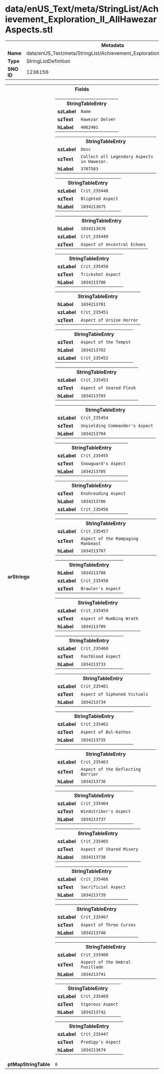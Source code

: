 <h1>data/enUS_Text/meta/StringList/Achievement_Exploration_II_AllHawezarAspects.stl</h1><table><tr><th colspan="100%">Metadata</th></tr><tr><td><b>Name</b></td><td>data/enUS_Text/meta/StringList/Achievement_Exploration_II_AllHawezarAspects.stl</td></tr><tr><td><b>Type</b></td><td>StringListDefinition</td></tr><tr><td><b>SNO ID</b></td><td>1236156</td></tr></table>

<table><tr><th colspan="100%">Fields</th></tr><tr><td><b>arStrings</b></td><td><table><tr><th colspan="100%">StringTableEntry</th></tr><tr><td><b>szLabel</b></td><td><code>Name</code></td></tr><tr><td><b>szText</b></td><td><code>Hawezar Delver</code></td></tr><tr><td><b>hLabel</b></td><td><code>4062401</code></td></tr></table>


<table><tr><th colspan="100%">StringTableEntry</th></tr><tr><td><b>szLabel</b></td><td><code>Desc</code></td></tr><tr><td><b>szText</b></td><td><code>Collect all Legendary Aspects in Hawezar. </code></td></tr><tr><td><b>hLabel</b></td><td><code>3707583</code></td></tr></table>


<table><tr><th colspan="100%">StringTableEntry</th></tr><tr><td><b>szLabel</b></td><td><code>Crit_235448</code></td></tr><tr><td><b>szText</b></td><td><code>Blighted Aspect</code></td></tr><tr><td><b>hLabel</b></td><td><code>1034213675</code></td></tr></table>


<table><tr><th colspan="100%">StringTableEntry</th></tr><tr><td><b>hLabel</b></td><td><code>1034213676</code></td></tr><tr><td><b>szLabel</b></td><td><code>Crit_235449</code></td></tr><tr><td><b>szText</b></td><td><code>Aspect of Ancestral Echoes</code></td></tr></table>


<table><tr><th colspan="100%">StringTableEntry</th></tr><tr><td><b>szLabel</b></td><td><code>Crit_235450</code></td></tr><tr><td><b>szText</b></td><td><code>Trickshot Aspect</code></td></tr><tr><td><b>hLabel</b></td><td><code>1034213700</code></td></tr></table>


<table><tr><th colspan="100%">StringTableEntry</th></tr><tr><td><b>hLabel</b></td><td><code>1034213701</code></td></tr><tr><td><b>szLabel</b></td><td><code>Crit_235451</code></td></tr><tr><td><b>szText</b></td><td><code>Aspect of Ursine Horror</code></td></tr></table>


<table><tr><th colspan="100%">StringTableEntry</th></tr><tr><td><b>szText</b></td><td><code>Aspect of the Tempst</code></td></tr><tr><td><b>hLabel</b></td><td><code>1034213702</code></td></tr><tr><td><b>szLabel</b></td><td><code>Crit_235452</code></td></tr></table>


<table><tr><th colspan="100%">StringTableEntry</th></tr><tr><td><b>szLabel</b></td><td><code>Crit_235453</code></td></tr><tr><td><b>szText</b></td><td><code>Aspect of Seared Flesh</code></td></tr><tr><td><b>hLabel</b></td><td><code>1034213703</code></td></tr></table>


<table><tr><th colspan="100%">StringTableEntry</th></tr><tr><td><b>szLabel</b></td><td><code>Crit_235454</code></td></tr><tr><td><b>szText</b></td><td><code>Unyielding Commander's Aspect</code></td></tr><tr><td><b>hLabel</b></td><td><code>1034213704</code></td></tr></table>


<table><tr><th colspan="100%">StringTableEntry</th></tr><tr><td><b>szLabel</b></td><td><code>Crit_235455</code></td></tr><tr><td><b>szText</b></td><td><code>Snowguard's Aspect</code></td></tr><tr><td><b>hLabel</b></td><td><code>1034213705</code></td></tr></table>


<table><tr><th colspan="100%">StringTableEntry</th></tr><tr><td><b>szText</b></td><td><code>Enshrouding Aspect</code></td></tr><tr><td><b>hLabel</b></td><td><code>1034213706</code></td></tr><tr><td><b>szLabel</b></td><td><code>Crit_235456</code></td></tr></table>


<table><tr><th colspan="100%">StringTableEntry</th></tr><tr><td><b>szLabel</b></td><td><code>Crit_235457</code></td></tr><tr><td><b>szText</b></td><td><code>Aspect of the Rampaging Manbeast</code></td></tr><tr><td><b>hLabel</b></td><td><code>1034213707</code></td></tr></table>


<table><tr><th colspan="100%">StringTableEntry</th></tr><tr><td><b>hLabel</b></td><td><code>1034213708</code></td></tr><tr><td><b>szLabel</b></td><td><code>Crit_235458</code></td></tr><tr><td><b>szText</b></td><td><code>Brawler's Aspect</code></td></tr></table>


<table><tr><th colspan="100%">StringTableEntry</th></tr><tr><td><b>szLabel</b></td><td><code>Crit_235459</code></td></tr><tr><td><b>szText</b></td><td><code>Aspect of Numbing Wrath</code></td></tr><tr><td><b>hLabel</b></td><td><code>1034213709</code></td></tr></table>


<table><tr><th colspan="100%">StringTableEntry</th></tr><tr><td><b>szLabel</b></td><td><code>Crit_235460</code></td></tr><tr><td><b>szText</b></td><td><code>Fastblood Aspect</code></td></tr><tr><td><b>hLabel</b></td><td><code>1034213733</code></td></tr></table>


<table><tr><th colspan="100%">StringTableEntry</th></tr><tr><td><b>szLabel</b></td><td><code>Crit_235461</code></td></tr><tr><td><b>szText</b></td><td><code>Aspect of Siphoned Victuals</code></td></tr><tr><td><b>hLabel</b></td><td><code>1034213734</code></td></tr></table>


<table><tr><th colspan="100%">StringTableEntry</th></tr><tr><td><b>szLabel</b></td><td><code>Crit_235462</code></td></tr><tr><td><b>szText</b></td><td><code>Aspect of Bul-Kathos</code></td></tr><tr><td><b>hLabel</b></td><td><code>1034213735</code></td></tr></table>


<table><tr><th colspan="100%">StringTableEntry</th></tr><tr><td><b>szLabel</b></td><td><code>Crit_235463</code></td></tr><tr><td><b>szText</b></td><td><code>Aspect of the Deflecting Barrier</code></td></tr><tr><td><b>hLabel</b></td><td><code>1034213736</code></td></tr></table>


<table><tr><th colspan="100%">StringTableEntry</th></tr><tr><td><b>szLabel</b></td><td><code>Crit_235464</code></td></tr><tr><td><b>szText</b></td><td><code>Windstriker's Aspect</code></td></tr><tr><td><b>hLabel</b></td><td><code>1034213737</code></td></tr></table>


<table><tr><th colspan="100%">StringTableEntry</th></tr><tr><td><b>szLabel</b></td><td><code>Crit_235465</code></td></tr><tr><td><b>szText</b></td><td><code>Aspect of Shared Misery</code></td></tr><tr><td><b>hLabel</b></td><td><code>1034213738</code></td></tr></table>


<table><tr><th colspan="100%">StringTableEntry</th></tr><tr><td><b>szLabel</b></td><td><code>Crit_235466</code></td></tr><tr><td><b>szText</b></td><td><code>Sacrificial Aspect</code></td></tr><tr><td><b>hLabel</b></td><td><code>1034213739</code></td></tr></table>


<table><tr><th colspan="100%">StringTableEntry</th></tr><tr><td><b>szLabel</b></td><td><code>Crit_235467</code></td></tr><tr><td><b>szText</b></td><td><code>Aspect of Three Curses</code></td></tr><tr><td><b>hLabel</b></td><td><code>1034213740</code></td></tr></table>


<table><tr><th colspan="100%">StringTableEntry</th></tr><tr><td><b>szLabel</b></td><td><code>Crit_235468</code></td></tr><tr><td><b>szText</b></td><td><code>Aspect of the Umbral Fusillade</code></td></tr><tr><td><b>hLabel</b></td><td><code>1034213741</code></td></tr></table>


<table><tr><th colspan="100%">StringTableEntry</th></tr><tr><td><b>szLabel</b></td><td><code>Crit_235469</code></td></tr><tr><td><b>szText</b></td><td><code>Vigorous Aspect</code></td></tr><tr><td><b>hLabel</b></td><td><code>1034213742</code></td></tr></table>


<table><tr><th colspan="100%">StringTableEntry</th></tr><tr><td><b>szLabel</b></td><td><code>Crit_235447</code></td></tr><tr><td><b>szText</b></td><td><code>Prodigy's Aspect</code></td></tr><tr><td><b>hLabel</b></td><td><code>1034213674</code></td></tr></table>


</td></tr><tr><td><b>ptMapStringTable</b></td><td><code>0</code></td></tr></table>

